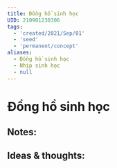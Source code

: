 ```yaml
---
title: Đồng hồ sinh học
UID: 210901230306
tags:
  - 'created/2021/Sep/01'
  - 'seed'
  - 'permanent/concept'
aliases:
  - Đồng hồ sinh học
  - Nhịp sinh học
  - null
---
```

# Đồng hồ sinh học

## Notes:


## Ideas & thoughts:
